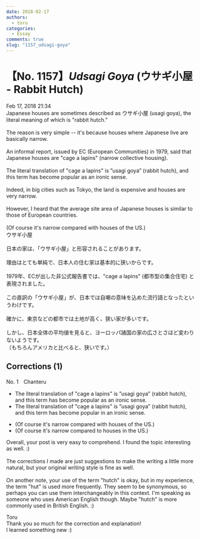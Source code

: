 ```yaml
---
date: 2018-02-17
authors:
  - toru
categories:
  - Essay
comments: true
slug: "1157_udsagi-goya"
---
```


# 【No. 1157】<strong><em>Udsagi Goya</em></strong> (ウサギ小屋 - Rabbit Hutch)
<div class="date">Feb 17, 2018 21:34</div>
<div id="post"><div id="body_show_ori">
Japanese houses are sometimes described as ウサギ小屋 (usagi goya), the literal meaning of which is "rabbit hutch."<br/><br/>The reason is very simple -- it's because houses where Japanese live are basically narrow.<br/><br/>An informal report, issued by EC (European Communities) in 1979, said that Japanese houses are "cage a lapins" (narrow collective housing).<br/><br/>The literal translation of "cage a lapins" is ”usagi goya” (rabbit hutch), and this term has become popular as an ironic sense.<br/><br/>Indeed, in big cities such as Tokyo, the land is expensive and houses are very narrow.<br/><br/>However, I heard that the average site area of Japanese houses is similar to those of European countries.<br/><br/>(Of course it's narrow compared with houses of the US.)
</div></div>

<!-- more -->

<div id="post_ja"><div id="body_show_mo">
ウサギ小屋<br/><br/>日本の家は、「ウサギ小屋」と形容されることがあります。<br/><br/>理由はとても単純で、日本人の住む家は基本的に狭いからです。<br/><br/>1979年、ECが出した非公式報告書では、"cage a lapins" (都市型の集合住宅) と表現されました。<br/><br/>この直訳の「ウサギ小屋」が、日本では自嘲の意味を込めた流行語となったというわけです。<br/><br/>確かに、東京などの都市では土地が高く、狭い家が多いです。<br/><br/>しかし、日本全体の平均値を見ると、ヨーロッパ諸国の家の広さとさほど変わりないようです。<br/>（もちろんアメリカと比べると、狭いです。）
</div></div>

## Corrections (1)
<div id="block"><div class="first_name"> No. 1　<span class="just_name">Chanteru</span></div><div id="block2">
<ul class="correction_field">
<li class="incorrect">The literal translation of "cage a lapins" is ”usagi goya” (rabbit hutch), and this term has become popular as an ironic sense.</li>
<li class="corrected correct">
The literal translation of "cage a lapins" is ”usagi goya” (rabbit hutch), and this term has become popular <span class="f_bold"><span class="f_blue">in</span></span> an ironic sense.
</li>
</ul>
<ul class="correction_field">
<li class="incorrect">(Of course it's narrow compared with houses of the US.)</li>
<li class="corrected correct">
(Of course it's narrow compared <span class="f_bold"><span class="f_blue">to</span></span> houses <span class="f_blue"><span class="f_bold">in</span></span> the US.)
</li>
</ul>
<p class="comment_small">
 Overall, your post is very easy to comprehend. I found the topic interesting as well. :)
 <br/>
 <br/>
 The corrections I made are just suggestions to make the writing a little more natural, but your original writing style is fine as well.
 <br/>
 <br/>
 On another note, your use of the term "hutch" is okay, but in my experience, the term "hut" is used more frequently. They seem to be synonymous, so perhaps you can use them interchangeably in this context. I'm speaking as someone who uses American English though. Maybe "hutch" is more commonly used in British English. :)
</p>

</div><div class="name"><span class="just_name">Toru</span><br>
Thank you so much for the correction and explanation!<br/>I learned something new :)
</div>
</div>

